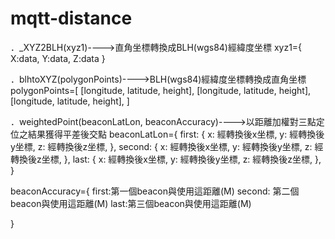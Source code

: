 # mqtt-distance

．_XYZ2BLH(xyz1)---->直角坐標轉換成BLH(wgs84)經緯度坐標
    xyz1={
        X:data,
        Y:data,
        Z:data
      }
    
．blhtoXYZ(polygonPoints)---->BLH(wgs84)經緯度坐標轉換成直角坐標
    polygonPoints=[
        [longitude, latitude, height],
        [longitude, latitude, height],
        [longitude, latitude, height],
      ]
      
．weightedPoint(beaconLatLon, beaconAccuracy)---->以距離加權對三點定位之結果獲得平差後交點
    beaconLatLon={
        first: {
          x: 經轉換後x坐標,
          y: 經轉換後y坐標,
          z: 經轉換後z坐標,
        },
        second: {
          x: 經轉換後x坐標,
          y: 經轉換後y坐標,
          z: 經轉換後z坐標,
        },
        last: {
          x: 經轉換後x坐標,
          y: 經轉換後y坐標,
          z: 經轉換後z坐標,
        },
   }
   
   beaconAccuracy={
       first:第一個beacon與使用這距離(M)
       second: 第二個beacon與使用這距離(M)
       last:第三個beacon與使用這距離(M)
 
   }
    
